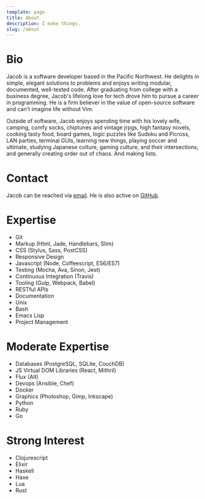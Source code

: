 ```yaml
---
template: page
title: About
description: I make things.
slug: /about
---
```


# Bio

Jacob is a software developer based in the Pacific Northwest. He delights in simple, elegant solutions to problems and enjoys writing modular, documented, well-tested code. After graduating from college with a business degree, Jacob's lifelong love for tech drove him to pursue a career in programming. He is a firm believer in the value of open-source software and can't imagine life without Vim.

Outside of software, Jacob enjoys
spending time with his lovely wife,
camping,
comfy socks,
chiptunes and vintage jrpgs,
high fantasy novels,
cooking tasty food,
board games,
logic puzzles like Sudoku and Picross,
LAN parties,
terminal GUIs,
learning new things,
playing soccer and ultimate,
studying Japanese culture, gaming culture, and their intersections,
and generally creating order out of chaos.
And making lists.

# Contact

Jacob can be reached via [email](mailto:jacob@codekirei.com). He is also active on [GitHub](http://github.com/codekirei).

# Expertise

- Git
- Markup (Html, Jade, Handlebars, Slim)
- CSS (Stylus, Sass, PostCSS)
- Responsive Design
- Javascript (Node, Coffeescript, ES6/ES7)
- Testing (Mocha, Ava, Sinon, Jest)
- Continuous Integration (Travis)
- Tooling (Gulp, Webpack, Babel)
- RESTful APIs
- Documentation
- Unix
- Bash
- Emacs Lisp
- Project Management

# Moderate Expertise

- Databases (PostgreSQL, SQLite, CouchDB)
- JS Virtual DOM Libraries (React, Mithril)
- Flux (Alt)
- Devops (Ansible, Chef)
- Docker
- Graphics (Photoshop, Gimp, Inkscape)
- Python
- Ruby
- Go

# Strong Interest

- Clojurescript
- Elixir
- Haskell
- Haxe
- Lua
- Rust
